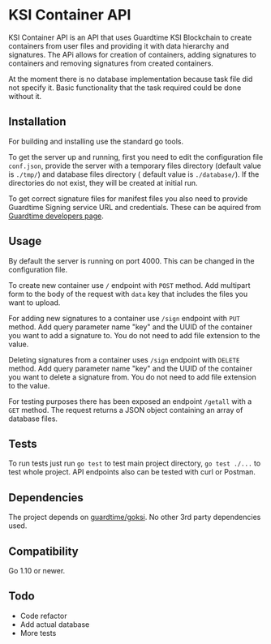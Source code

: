 # KSI Container API

KSI Container API is an API that uses Guardtime KSI Blockchain to create containers from user files and providing it with data hierarchy and signatures.
The APi allows for creation of containers, adding signatures to containers and removing signatures from created containers.

At the moment there is no database implementation because task file did not specify it. Basic functionality that the task required could be done without it.

## Installation

For building and installing use the standard go tools.

To get the server up and running, first you need to edit the configuration file `conf.json`, provide the server with a temporary files directory (default value is `./tmp/`) and database files directory ( default value is `./database/`). If the directories do not exist, they will be created at initial run.

To get correct signature files for manifest files you also need to provide Guardtime Signing service URL and credentials. These can be aquired from [Guardtime developers page](https://guardtime.com/technology/blockchain-developers).

## Usage

By default the server is running on port 4000. This can be changed in the configuration file.

To create new container use `/` endpoint with `POST` method. Add multipart form to the body of the request with `data` key that includes the files you want to upload.

For adding new signatures to a container use `/sign` endpoint with `PUT` method. Add query parameter name "key" and the UUID of the container you want to add a signature to. You do not need to add file extension to the value.

Deleting signatures from a container uses `/sign` endpoint with `DELETE` method. Add query parameter name "key" and the UUID of the container you want to delete a signature from. You do not need to add file extension to the value.

For testing purposes there has been exposed an endpoint `/getall` with a `GET` method. The request returns a JSON object containing an array of database files.

## Tests

To run tests just run `go test` to test main project directory, `go test ./...` to test whole project. API endpoints also can be tested with curl or Postman.

## Dependencies

The project depends on [guardtime/goksi](https://github.com/guardtime/goksi).
No other 3rd party dependencies used.

## Compatibility

Go 1.10 or newer.

## Todo

-   Code refactor
-   Add actual database
-   More tests
